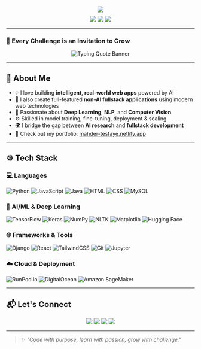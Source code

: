 <!-- GitHub Profile README for Mahder Tesfaye -->

<h1 align="center" style="border-bottom: none;">
  <img src="https://img.shields.io/badge/Hi,_I'm-Mahder%20Tesfaye-36BCF7?style=for-the-badge&logo=github&logoColor=white" />
</h1>

<p align="center" style="margin-top: -10px;">
  <img src="https://img.shields.io/badge/Fullstack_Web_Developer-🌐-blue?style=flat-square" />
  <img src="https://img.shields.io/badge/AI_Engineer-🤖-purple?style=flat-square" />
  <img src="https://img.shields.io/badge/Always_Learning-📚-orange?style=flat-square" />
</p>

---

### 🚀 Every Challenge is an Invitation to Grow  
<div align="center">
  <img src="https://readme-typing-svg.demolab.com?font=Fira+Code&weight=600&size=22&pause=1000&color=36BCF7&center=true&vCenter=true&width=600&lines=Every+challenge+is+an+invitation+to+grow.;And+I'm+always+accepting+🌟;Always+learning+📚" alt="Typing Quote Banner" />
</div>

---

## 🧭 About Me

- 💡 I love building **intelligent, real-world web apps** powered by AI  
- 🧱 I also create full-featured **non-AI fullstack applications** using modern web technologies  
- 🧠 Passionate about **Deep Learning**, **NLP**, and **Computer Vision**  
- ⚙️ Skilled in model training, fine-tuning, deployment & scaling  
- 🌍 I bridge the gap between **AI research** and **fullstack development**  
- 🔗 Check out my portfolio: [mahder-tesfaye.netlify.app](https://mahder-tesfaye.netlify.app/)

---

## ⚙️ Tech Stack

### 💻 Languages  
![Python](https://img.shields.io/badge/-Python-05122A?style=flat&logo=python)
![JavaScript](https://img.shields.io/badge/-JavaScript-05122A?style=flat&logo=javascript)
![Java](https://img.shields.io/badge/-Java-05122A?style=flat&logo=java)
![HTML](https://img.shields.io/badge/-HTML-05122A?style=flat&logo=html5)
![CSS](https://img.shields.io/badge/-CSS-05122A?style=flat&logo=css3)
![MySQL](https://img.shields.io/badge/-MySQL-05122A?style=flat&logo=mysql)

### 🧠 AI/ML & Deep Learning  
![TensorFlow](https://img.shields.io/badge/-TensorFlow-05122A?style=flat&logo=tensorflow)
![Keras](https://img.shields.io/badge/-Keras-D00000?style=flat&logo=keras)
![NumPy](https://img.shields.io/badge/-NumPy-013243?style=flat&logo=numpy)
![NLTK](https://img.shields.io/badge/-NLTK-05122A?style=flat)
![Matplotlib](https://img.shields.io/badge/-Matplotlib-05122A?style=flat&logo=matplotlib)
![Hugging Face](https://img.shields.io/badge/-HuggingFace-FFD21F?style=flat&logo=huggingface)

### 🌐 Frameworks & Tools  
![Django](https://img.shields.io/badge/-Django-092E20?style=flat&logo=django)
![React](https://img.shields.io/badge/-React-20232A?style=flat&logo=react)
![TailwindCSS](https://img.shields.io/badge/-TailwindCSS-38B2AC?style=flat&logo=tailwind-css)
![Git](https://img.shields.io/badge/-Git-05122A?style=flat&logo=git)
![Jupyter](https://img.shields.io/badge/-Jupyter-05122A?style=flat&logo=jupyter)

### ☁️ Cloud & Deployment  
![RunPod.io](https://img.shields.io/badge/-RunPod.io-05122A?style=flat&logo=cloudflare)
![DigitalOcean](https://img.shields.io/badge/-DigitalOcean-05122A?style=flat&logo=digitalocean)
![Amazon SageMaker](https://img.shields.io/badge/-Amazon%20SageMaker-232F3E?style=flat&logo=amazon-aws)

---

## 📬 Let's Connect

<p align="center">
  <a href="mailto:mahdertesfaye11@gmail.com"><img src="https://img.shields.io/badge/Gmail-D14836?style=for-the-badge&logo=gmail&logoColor=white"/></a>
  <a href="https://www.linkedin.com/in/mahder-tesfaye-abebe-396095327/"><img src="https://img.shields.io/badge/LinkedIn-0A66C2?style=for-the-badge&logo=linkedin&logoColor=white"/></a>
  <a href="https://x.com/mahtesfayeabebe"><img src="https://img.shields.io/badge/X-1DA1F2?style=for-the-badge&logo=x&logoColor=white"/></a>
  <a href="https://mahder-tesfaye.netlify.app/"><img src="https://img.shields.io/badge/Portfolio-36BCF7?style=for-the-badge&logo=netlify&logoColor=white"/></a>
</p>

---

> ✨ *"Code with purpose, learn with passion, grow with challenge."*
